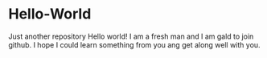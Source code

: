 # Hello-World
Just another repository
Hello world! I am a fresh man and I am gald to join github.
I hope I could learn something from you ang get along well with you.
